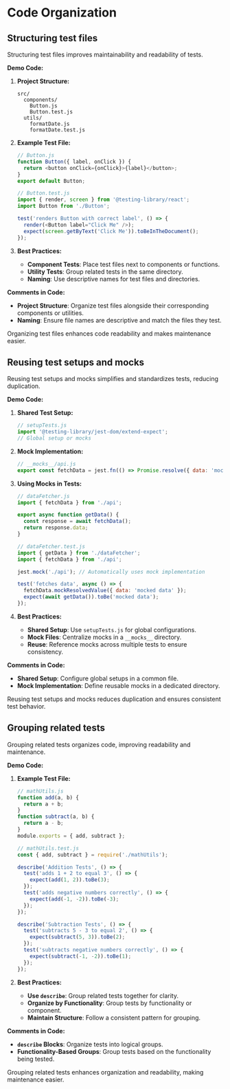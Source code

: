 # Code Organization

## Structuring test files

Structuring test files improves maintainability and readability of tests.

**Demo Code:**

1. **Project Structure:**
   ```
   src/
     components/
       Button.js
       Button.test.js
     utils/
       formatDate.js
       formatDate.test.js
   ```

2. **Example Test File:**
   ```js
   // Button.js
   function Button({ label, onClick }) {
     return <button onClick={onClick}>{label}</button>;
   }
   export default Button;
   
   // Button.test.js
   import { render, screen } from '@testing-library/react';
   import Button from './Button';
   
   test('renders Button with correct label', () => {
     render(<Button label="Click Me" />);
     expect(screen.getByText('Click Me')).toBeInTheDocument();
   });
   ```

3. **Best Practices:**
   - **Component Tests**: Place test files next to components or functions.
   - **Utility Tests**: Group related tests in the same directory.
   - **Naming**: Use descriptive names for test files and directories.

**Comments in Code:**
- **Project Structure**: Organize test files alongside their corresponding components or utilities.
- **Naming**: Ensure file names are descriptive and match the files they test.

Organizing test files enhances code readability and makes maintenance easier.



## Reusing test setups and mocks

Reusing test setups and mocks simplifies and standardizes tests, reducing duplication.

**Demo Code:**

1. **Shared Test Setup:**
   ```js
   // setupTests.js
   import '@testing-library/jest-dom/extend-expect';
   // Global setup or mocks
   ```

2. **Mock Implementation:**
   ```js
   // __mocks__/api.js
   export const fetchData = jest.fn(() => Promise.resolve({ data: 'mocked data' }));
   ```

3. **Using Mocks in Tests:**
   ```js
   // dataFetcher.js
   import { fetchData } from './api';
   
   export async function getData() {
     const response = await fetchData();
     return response.data;
   }
   
   // dataFetcher.test.js
   import { getData } from './dataFetcher';
   import { fetchData } from './api';
   
   jest.mock('./api'); // Automatically uses mock implementation
   
   test('fetches data', async () => {
     fetchData.mockResolvedValue({ data: 'mocked data' });
     expect(await getData()).toBe('mocked data');
   });
   ```

4. **Best Practices:**
   - **Shared Setup**: Use `setupTests.js` for global configurations.
   - **Mock Files**: Centralize mocks in a `__mocks__` directory.
   - **Reuse**: Reference mocks across multiple tests to ensure consistency.

**Comments in Code:**
- **Shared Setup**: Configure global setups in a common file.
- **Mock Implementation**: Define reusable mocks in a dedicated directory.

Reusing test setups and mocks reduces duplication and ensures consistent test behavior.



## Grouping related tests

Grouping related tests organizes code, improving readability and maintenance.

**Demo Code:**

1. **Example Test File:**
   ```js
   // mathUtils.js
   function add(a, b) {
     return a + b;
   }
   function subtract(a, b) {
     return a - b;
   }
   module.exports = { add, subtract };
   
   // mathUtils.test.js
   const { add, subtract } = require('./mathUtils');
   
   describe('Addition Tests', () => {
     test('adds 1 + 2 to equal 3', () => {
       expect(add(1, 2)).toBe(3);
     });
     test('adds negative numbers correctly', () => {
       expect(add(-1, -2)).toBe(-3);
     });
   });
   
   describe('Subtraction Tests', () => {
     test('subtracts 5 - 3 to equal 2', () => {
       expect(subtract(5, 3)).toBe(2);
     });
     test('subtracts negative numbers correctly', () => {
       expect(subtract(-1, -2)).toBe(1);
     });
   });
   ```

2. **Best Practices:**
   - **Use `describe`**: Group related tests together for clarity.
   - **Organize by Functionality**: Group tests by functionality or component.
   - **Maintain Structure**: Follow a consistent pattern for grouping.

**Comments in Code:**
- **`describe` Blocks**: Organize tests into logical groups.
- **Functionality-Based Groups**: Group tests based on the functionality being tested.

Grouping related tests enhances organization and readability, making maintenance easier.